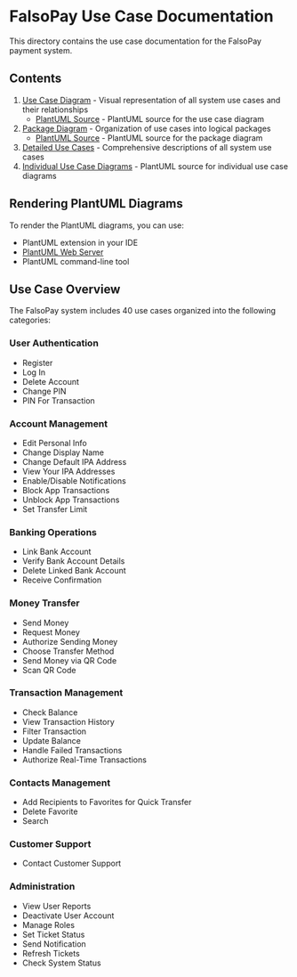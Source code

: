 # FalsoPay Use Case Documentation

This directory contains the use case documentation for the FalsoPay payment system.

## Contents

1. [Use Case Diagram](use-case-diagram.md) - Visual representation of all system use cases and their relationships
   - [PlantUML Source](use-case-diagram.puml) - PlantUML source for the use case diagram
2. [Package Diagram](package-diagram.md) - Organization of use cases into logical packages
   - [PlantUML Source](package-diagram.puml) - PlantUML source for the package diagram
3. [Detailed Use Cases](detailed-use-cases.md) - Comprehensive descriptions of all system use cases
4. [Individual Use Case Diagrams](individual-use-cases.puml) - PlantUML source for individual use case diagrams

## Rendering PlantUML Diagrams

To render the PlantUML diagrams, you can use:
- PlantUML extension in your IDE
- [PlantUML Web Server](http://www.plantuml.com/plantuml/uml/)
- PlantUML command-line tool

## Use Case Overview

The FalsoPay system includes 40 use cases organized into the following categories:

### User Authentication
- Register
- Log In
- Delete Account
- Change PIN
- PIN For Transaction

### Account Management
- Edit Personal Info
- Change Display Name
- Change Default IPA Address
- View Your IPA Addresses
- Enable/Disable Notifications
- Block App Transactions
- Unblock App Transactions
- Set Transfer Limit

### Banking Operations
- Link Bank Account
- Verify Bank Account Details
- Delete Linked Bank Account
- Receive Confirmation

### Money Transfer
- Send Money
- Request Money
- Authorize Sending Money
- Choose Transfer Method
- Send Money via QR Code
- Scan QR Code

### Transaction Management
- Check Balance
- View Transaction History
- Filter Transaction
- Update Balance
- Handle Failed Transactions
- Authorize Real-Time Transactions

### Contacts Management
- Add Recipients to Favorites for Quick Transfer
- Delete Favorite
- Search

### Customer Support
- Contact Customer Support

### Administration
- View User Reports
- Deactivate User Account
- Manage Roles
- Set Ticket Status
- Send Notification
- Refresh Tickets
- Check System Status 